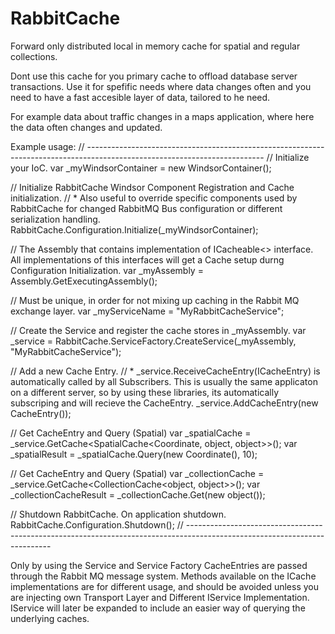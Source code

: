 # RabbitCache
Forward only distributed local in memory cache for spatial and regular collections.

Dont use this cache for you primary cache to offload database server transactions.
Use it for spefific needs where data changes often and you need to have a fast accesible layer of data, tailored to he need.

For example data about traffic changes in a maps application, where here the data often changes and updated.

Example usage:
// --------------------------------------------------------------------------------------------------------------------------
// Initialize your IoC.
var _myWindsorContainer = new WindsorContainer();
            
// Initialize RabbitCache Windsor Component Registration and Cache initialization. 
// * Also useful to override specific components used by RabbitCache for changed RabbitMQ Bus configuration or different serialization handling.
RabbitCache.Configuration.Initialize(_myWindsorContainer);

// The Assembly that contains implementation of ICacheable<> interface. All implementations of this interfaces will get a Cache setup durng Configuration Initialization.
var _myAssembly = Assembly.GetExecutingAssembly();

// Must be unique, in order for not mixing up caching in the Rabbit MQ exchange layer.
var _myServiceName = "MyRabbitCacheService";

// Create the Service and register the cache stores in _myAssembly.
var _service = RabbitCache.ServiceFactory.CreateService(_myAssembly, "MyRabbitCacheService");

// Add a new Cache Entry.
// * _service.ReceiveCacheEntry(ICacheEntry) is automatically called by all Subscribers. This is usually the same applicaton on a different server, so by using these libraries, its automatically subscriping and will recieve the CacheEntry.
_service.AddCacheEntry(new CacheEntry());

// Get CacheEntry and Query (Spatial)
var _spatialCache = _service.GetCache<SpatialCache<Coordinate, object, object>>();
var _spatialResult = _spatialCache.Query(new Coordinate(), 10);

// Get CacheEntry and Query (Spatial)
var _collectionCache = _service.GetCache<CollectionCache<object, object>>();
var _collectionCacheResult = _collectionCache.Get(new object());

// Shutdown RabbitCache. On application shutdown.
RabbitCache.Configuration.Shutdown();
// --------------------------------------------------------------------------------------------------------------------------


Only by using the Service and Service Factory CacheEntries are passed through the Rabbit MQ message system.
Methods available on the ICache implementations are for different usage, and should be avoided unless you are injecting own Transport Layer and Different IService Implementation. 
IService will later be expanded to include an easier way of querying the underlying caches.



